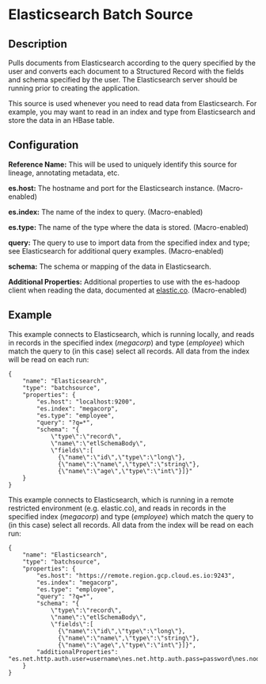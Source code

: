 # Elasticsearch Batch Source


Description
-----------
Pulls documents from Elasticsearch according to the query specified by the user and converts each document
to a Structured Record with the fields and schema specified by the user. The Elasticsearch server should
be running prior to creating the application.

This source is used whenever you need to read data from Elasticsearch. For example, you may want to read
in an index and type from Elasticsearch and store the data in an HBase table.


Configuration
-------------
**Reference Name:** This will be used to uniquely identify this source for lineage, annotating metadata, etc.

**es.host:** The hostname and port for the Elasticsearch instance. (Macro-enabled)

**es.index:** The name of the index to query. (Macro-enabled)

**es.type:** The name of the type where the data is stored. (Macro-enabled)

**query:** The query to use to import data from the specified index and type;
see Elasticsearch for additional query examples. (Macro-enabled)

**schema:** The schema or mapping of the data in Elasticsearch.

**Additional Properties:** Additional properties to use with the es-hadoop client when reading the data, 
documented at [elastic.co](https://www.elastic.co/guide/en/elasticsearch/hadoop/current/configuration.html). 
(Macro-enabled)

Example
-------
This example connects to Elasticsearch, which is running locally, and reads in records in the
specified index (*megacorp*) and type (*employee*) which match the query to (in this case) select all records.
All data from the index will be read on each run:

    {
        "name": "Elasticsearch",
        "type": "batchsource",
        "properties": {
            "es.host": "localhost:9200",
            "es.index": "megacorp",
            "es.type": "employee",
            "query": "?q=*",
            "schema": "{
                \"type\":\"record\",
                \"name\":\"etlSchemaBody\",
                \"fields\":[
                  {\"name\":\"id\",\"type\":\"long\"},
                  {\"name\":\"name\",\"type\":\"string\"},
                  {\"name\":\"age\",\"type\":\"int\"}]}"
        }
    }

This example connects to Elasticsearch, which is running in a remote restricted environment (e.g. elastic.co),
and reads in records in the specified index (*megacorp*) and type (*employee*) which match the query to 
(in this case) select all records. All data from the index will be read on each run:

    {
        "name": "Elasticsearch",
        "type": "batchsource",
        "properties": {
            "es.host": "https://remote.region.gcp.cloud.es.io:9243",
            "es.index": "megacorp",
            "es.type": "employee",
            "query": "?q=*",
            "schema": "{
                \"type\":\"record\",
                \"name\":\"etlSchemaBody\",
                \"fields\":[
                  {\"name\":\"id\",\"type\":\"long\"},
                  {\"name\":\"name\",\"type\":\"string\"},
                  {\"name\":\"age\",\"type\":\"int\"}]}",
            "additionalProperties": "es.net.http.auth.user=username\nes.net.http.auth.pass=password\nes.nodes.wan.only=true"
        }
    }
